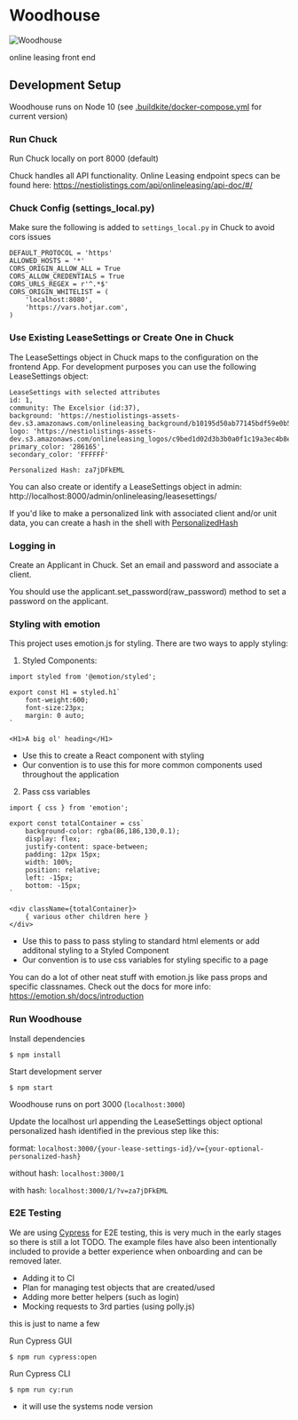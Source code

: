 # Woodhouse

![Woodhouse](https://i2.wp.com/www.bubbleblabber.com/wp-content/uploads/2015/06/Woodhouse.jpg)

online leasing front end

## Development Setup

Woodhouse runs on Node 10 (see [.buildkite/docker-compose.yml](.buildkite/docker-compose.yml) for current version)

### Run Chuck

Run Chuck locally on port 8000 (default)

Chuck handles all API functionality. Online Leasing endpoint specs can be found here:
https://nestiolistings.com/api/onlineleasing/api-doc/#/

### Chuck Config (settings_local.py)

Make sure the following is added to `settings_local.py` in Chuck to avoid cors issues

    DEFAULT_PROTOCOL = 'https'
    ALLOWED_HOSTS = '*'
    CORS_ORIGIN_ALLOW_ALL = True
    CORS_ALLOW_CREDENTIALS = True
    CORS_URLS_REGEX = r'^.*$'
    CORS_ORIGIN_WHITELIST = (
        'localhost:8080',
        'https://vars.hotjar.com',
    )


### Use Existing LeaseSettings or Create One in Chuck
 
 The LeaseSettings object in Chuck maps to the configuration on the frontend App. For development purposes you can use the following LeaseSettings object:

    LeaseSettings with selected attributes
    id: 1,
    community: The Excelsior (id:37),
    background: 'https://nestiolistings-assets-dev.s3.amazonaws.com/onlineleasing_background/b10195d50ab77145bdf59e0b54b2fe5d.png',
    logo: 'https://nestiolistings-assets-dev.s3.amazonaws.com/onlineleasing_logos/c9bed1d02d3b3b0a0f1c19a3ec4b8e9c.png',
    primary_color: '286165',
    secondary_color: 'FFFFFF'

    Personalized Hash: za7jDFkEML

You can also create or identify a LeaseSettings object in admin: http://localhost:8000/admin/onlineleasing/leasesettings/

If you'd like to make a personalized link with associated client and/or unit data, you can create a hash in the shell with [PersonalizedHash](https://github.com/Nestio/chuck/blob/d6eadddac786af3a0af4acdaf017f1c5fc64a954/chuck/onlineleasing/utils.py#L6)


### Logging in

Create an Applicant in Chuck. Set an email and password and associate a client.

You should use the applicant.set_password(raw_password) method to set a password on the applicant.

### Styling with emotion

This project uses emotion.js for styling. There are two ways to apply styling:

1. Styled Components:
```
import styled from '@emotion/styled';

export const H1 = styled.h1`
    font-weight:600;
    font-size:23px;
    margin: 0 auto;
`

<H1>A big ol' heading</H1>
```
- Use this to create a React component with styling
- Our convention is to use this for more common components used throughout the application
    
2. Pass css variables
```
import { css } from 'emotion';

export const totalContainer = css`
    background-color: rgba(86,186,130,0.1);
    display: flex;
    justify-content: space-between;
    padding: 12px 15px;
    width: 100%;
    position: relative;
    left: -15px;
    bottom: -15px;
`

<div className={totalContainer}>
    { various other children here }
</div>
```
- Use this to pass to pass styling to standard html elements or add additonal styling to a Styled Component
- Our convention is to use css variables for styling specific to a page

You can do a lot of other neat stuff with emotion.js like pass props and specific classnames. Check out the docs for more info: https://emotion.sh/docs/introduction

### Run Woodhouse

Install dependencies

    $ npm install

Start development server 

    $ npm start

Woodhouse runs on port 3000 (`localhost:3000`)

Update the localhost url appending the LeaseSettings object optional personalized hash identified in the previous step like this:

format: `localhost:3000/{your-lease-settings-id}/v={your-optional-personalized-hash}`

without hash: `localhost:3000/1`

with hash: `localhost:3000/1/?v=za7jDFkEML`


### E2E Testing

We are using [Cypress](https://docs.cypress.io/api/api/table-of-contents.html) for E2E testing, this is very much in the early stages so there is still a lot TODO. The example files have also been intentionally included to provide a better experience when onboarding and can be removed later.

- Adding it to CI
- Plan for managing test objects that are created/used
- Adding more better helpers (such as login)
- Mocking requests to 3rd parties (using polly.js)

this is just to name a few

Run Cypress GUI

    $ npm run cypress:open

Run Cypress CLI 

    $ npm run cy:run
    
- it will use the systems node version
